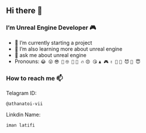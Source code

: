 ## Hi there 👋

### I’m Unreal Engine Developer 🎮

* 🔭 I’m currently starting a project
* 🌱 I’m also learning more about unreal engine
* 💬 ask me about unreal engine
* Pronouns:  ```😂 😜``` ```😎 🤠``` ```🤓 🤔``` ```🥶 🔥``` ```😍 😘``` ```♟️ 🎮``` ```✌️ 🤝``` ```🤫 😈``` ```🤑 😇```


### How to reach me 📫
Telagram ID:
```
@athanatoi-vii
```
Linkdin Name:
```
iman latifi
```
